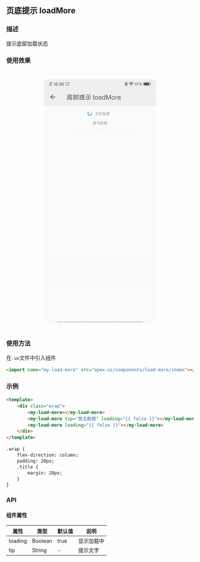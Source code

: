 ## 页底提示 loadMore

### 描述

提示底部加载状态

### 使用效果

<div style="text-align: center;margin: 40px;"><img src="../assets/loading.gif" alt="iot-load-more" style="width:300px" /></div>

### 使用方法

在`.ux`文件中引入组件

```html
<import name="my-load-more" src="apex-ui/components/load-more/index"></import>
```

### 示例

```html
<template>
    <div class="wrap">
        <my-load-more></my-load-more>
        <my-load-more tip="暂无数据" loading="{{ false }}"></my-load-more>
        <my-load-more loading="{{ false }}"></my-load-more>
    </div>
</template>
```

```less
.wrap {
    flex-direction: column;
    padding: 20px;
    .title {
        margin: 20px;
    }
}
```

### API

#### 组件属性

| 属性    | 类型    | 默认值 | 说明       |
| ------- | ------- | ------ | ---------- |
| loading | Boolean | true   | 显示加载中 |
| tip     | String  | -      | 提示文字   |
